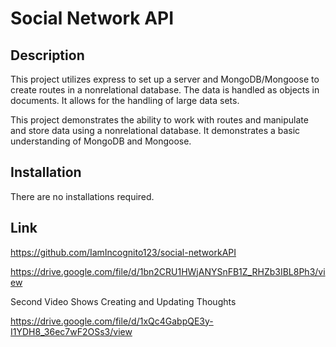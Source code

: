 # Social Network API


## Description

This project utilizes express to set up a server and MongoDB/Mongoose to create routes in a nonrelational database. The data is handled as objects in documents. It allows for the handling of large data sets. 

This project demonstrates the ability to work with routes and manipulate and store data using a nonrelational database. It demonstrates a basic understanding of MongoDB and Mongoose.

## Installation

There are no installations required.

## Link

https://github.com/IamIncognito123/social-networkAPI

https://drive.google.com/file/d/1bn2CRU1HWjANYSnFB1Z_RHZb3IBL8Ph3/view

Second Video Shows Creating and Updating Thoughts

https://drive.google.com/file/d/1xQc4GabpQE3y-I1YDH8_36ec7wF2OSs3/view